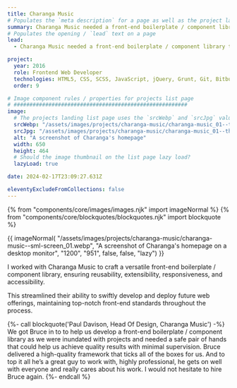 ```yaml
---
title: Charanga Music
# Populates the `meta description` for a page as well as the project landing page project-specific summary
summary: Charanga Music needed a front-end boilerplate / component library to help with future projects.
# Populates the opening / `lead` text on a page
lead:
  - Charanga Music needed a front-end boilerplate / component library to help with future projects.

project:
  year: 2016
  role: Frontend Web Developer
  technologies: HTML5, CSS, SCSS, JavaScript, jQuery, Grunt, Git, Bitbucket
  order: 9

# Image component rules / properties for projects list page
# #######################################################
image:
  # The projects landing list page uses the `srcWebp` and `srcJpg` values
  srcWebp: "/assets/images/projects/charanga-music/charanga-music_01--thumbnail.webp"
  srcJpg: "/assets/images/projects/charanga-music/charanga-music_01--thumbnail.jpg"
  alt: "A screenshot of Charanga's homepage"
  width: 650
  height: 464
  # Should the image thumbnail on the list page lazy load?
  lazyLoad: true

date: 2024-02-17T23:09:27.631Z

eleventyExcludeFromCollections: false
---
```


{% from "components/core/images/images.njk" import imageNormal %}
{% from "components/core/blockquotes/blockquotes.njk" import blockquote %}

{{ imageNormal(
  "/assets/images/projects/charanga-music/charanga-music--sml-screen_01.webp",
  "A screenshot of Charanga's homepage on a desktop monitor",
  "1200",
  "951",
  false,
  false,
  "lazy")
}}

I worked with Charanga Music to craft a versatile front-end boilerplate / component library, ensuring reusability, extensibility, responsiveness, and accessibility.

This streamlined their ability to swiftly develop and deploy future web offerings, maintaining top-notch front-end standards throughout the process.

{%- call blockquote('Paul Davison, Head Of Design, Charanga Music') -%}
  We got Bruce in to to help us develop a front-end boilerplate / component library as we were inundated with projects and needed a safe pair of hands that could help us achieve quality results with minimal supervision. Bruce delivered a high-quality framework that ticks all of the boxes for us. And to top it all he’s a great guy to work with, highly professional, he gets on well with everyone and really cares about his work. I would not hesitate to hire Bruce again.
{%- endcall %}

